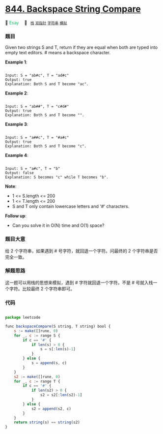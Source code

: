 # [844. Backspace String Compare](https://leetcode.com/problems/backspace-string-compare/)

:green_apple: <font color=#15bd66>Esay</font>&emsp; 🔖&ensp; [`栈`](../solution/stack.md) [`双指针`](../solution/two-pointers.md) [`字符串`](../solution/string.md) [`模拟`](../solution/simulation.md)

### 题目

Given two strings S and T, return if they are equal when both are typed into empty text editors. # means a backspace character.

**Example 1**:

```

Input: S = "ab#c", T = "ad#c"
Output: true
Explanation: Both S and T become "ac".

```

**Example 2**:

```

Input: S = "ab##", T = "c#d#"
Output: true
Explanation: Both S and T become "".

```

**Example 3**:

```

Input: S = "a##c", T = "#a#c"
Output: true
Explanation: Both S and T become "c".

```

**Example 4**:

```

Input: S = "a#c", T = "b"
Output: false
Explanation: S becomes "c" while T becomes "b".

```

**Note**:

- 1 <= S.length <= 200
- 1 <= T.length <= 200
- S and T only contain lowercase letters and '#' characters.

**Follow up**:

- Can you solve it in O(N) time and O(1) space?

### 题目大意

给 2 个字符串，如果遇到 # 号字符，就回退一个字符。问最终的 2 个字符串是否完全一致。

### 解题思路

这一题可以用栈的思想来模拟，遇到 # 字符就回退一个字符。不是 # 号就入栈一个字符。比较最终 2 个字符串即可。

### 代码

```javascript

package leetcode

func backspaceCompare(S string, T string) bool {
	s := make([]rune, 0)
	for _, c := range S {
		if c == '#' {
			if len(s) > 0 {
				s = s[:len(s)-1]
			}
		} else {
			s = append(s, c)
		}
	}
	s2 := make([]rune, 0)
	for _, c := range T {
		if c == '#' {
			if len(s2) > 0 {
				s2 = s2[:len(s2)-1]
			}
		} else {
			s2 = append(s2, c)
		}
	}
	return string(s) == string(s2)
}

```
